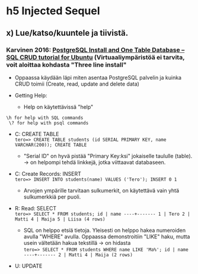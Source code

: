 # h5 Injected Sequel

## x) Lue/katso/kuuntele ja tiivistä.

### Karvinen 2016: [PostgreSQL Install and One Table Database – SQL CRUD tutorial for Ubuntu](https://terokarvinen.com/2016/03/05/postgresql-install-and-one-table-database-sql-crud-tutorial-for-ubuntu/) (Virtuaaliympäristöä ei tarvita, voit aloittaa kohdasta "Three line install"

- Oppaassa käydään läpi miten asentaa PostgreSQL palvelin ja kuinka CRUD toimii (Create, read, update and delete data)

- Getting Help:
  - Help on käytettävissä "help"

`\h for help with SQL commands`<br>
` \? for help with psql commands`

- C: CREATE TABLE<br>
    `tero=> CREATE TABLE students (id SERIAL PRIMARY KEY, name VARCHAR(200));
CREATE TABLE`

  - "Serial ID" on hyvä pistää "Primary Key:ksi" jokaiselle taululle (table). -> on helpompi tehdä linkkejä, jotka viittaavat databaseen.
  

- C: Create Records: INSERT<br>
  `tero=> INSERT INTO students(name) VALUES ('Tero');
INSERT 0 1`<br>
  - Arvojen ympärille tarvitaan sulkumerkit, on käytettävä vain yhtä sulkumerkkiä per puoli.


- R: Read: SELECT<br>
`tero=> SELECT * FROM students;
 id | name
----+-------
 1 | Tero
 2 | Matti
 4 | Maija
 5 | Liisa
(4 rows)`<br>
  - SQL on helppo etsiä tietoja. Yleisesti on helppo hakea numeroiden avulla "WHERE" avulla. Oppaassa demonstroitiin "LIKE" haku, mutta usein vältetään hakua tekstillä -> on hidasta<br>
`tero=> SELECT * FROM students WHERE name LIKE 'Ma%';
 id | name
----+-------
 2 | Matti
 4 | Maija
(2 rows)
`

- U: UPDATE



